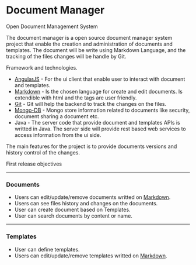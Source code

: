 Document Manager
===============

Open Document Management System

The document manager is a open source document manager system project that enable the creation and administration of documents and templates. The document will be write using Markdown Language, and the tracking of the files changes will be handle by Git. 

Framework and technologies.

* [AngularJS] - For the ui client that enable user to interact with document and templates.
* [Markdown] - Is the chosen language for create and edit documents. Is extendible with html and the tags are user friendly.
* [Git] - Git will help the backend to track the changes on the files.
* [Mongo-DB]  - Mongo store information related to documents like security, document sharing a document etc.
* Java - The server code that provide document and templates APIs is writted in Java. The server side will provide rest based web services to access information from the ui side.


The main features for the project is to provide documents versions and history control of the changes.

First release objectives
___
### Documents

* Users can edit/update/remove documents writted on [Markdown].
* Users can see files history and changes on the documents.
* User can create document based on Templates.
* User can search documents by content or name.

___
### Templates

* User can define templates. 
* Users can edit/update/remove templates writted on [Markdown].



[AngularJS]:http://angularjs.org
[Markdown]:http://daringfireball.net/projects/markdown/
[Git]:http://git-scm.com/
[Mongo-DB]:http://www.mongodb.org/
